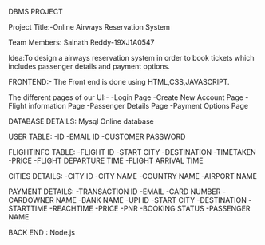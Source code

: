 DBMS PROJECT

Project Title:-Online Airways Reservation System

Team Members:
Sainath Reddy-19XJ1A0547


Idea:To design a airways reservation system in order to book tickets which includes passenger details and payment options.

FRONTEND:-
The Front end is done using HTML,CSS,JAVASCRIPT.

The different pages of our UI:-
-Login Page
-Create New Account Page
-Flight information Page
-Passenger Details Page
-Payment Options Page

DATABASE DETAILS: Mysql Online database

USER TABLE:
-ID
-EMAIL ID
-CUSTOMER PASSWORD

FLIGHTINFO TABLE:
-FLIGHT ID
-START CITY
-DESTINATION
-TIMETAKEN
-PRICE
-FLIGHT DEPARTURE TIME
-FLIGHT ARRIVAL TIME

CITIES DETAILS:
-CITY ID
-CITY NAME
-COUNTRY NAME
-AIRPORT NAME

PAYMENT DETAILS:
-TRANSACTION ID
-EMAIL
-CARD NUMBER
-CARDOWNER NAME
-BANK NAME
-UPI ID
-START CITY
-DESTINATION
-STARTTIME
-REACHTIME
-PRICE
-PNR
-BOOKING STATUS
-PASSENGER NAME

BACK END :
Node.js

